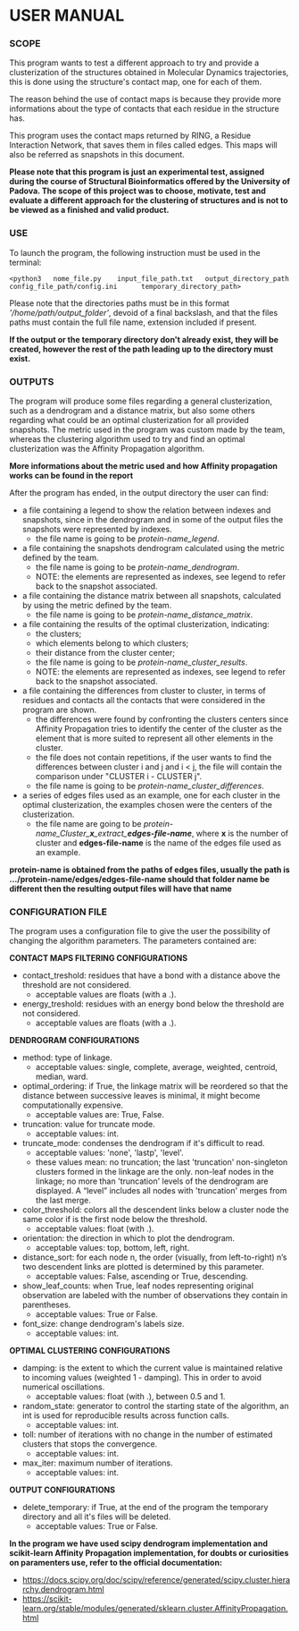 # USER MANUAL

### SCOPE

This program wants to test a different approach to try and provide a clusterization of the structures obtained in Molecular Dynamics trajectories, this is done using the structure's contact map, one for each of them.

The reason behind the use of contact maps is because they provide more informations about the type of contacts that each residue in the structure has.

This program uses the contact maps returned by RING, a Residue Interaction Network, that saves them in files called edges.
This maps will also be referred as snapshots in this document.

**Please note that this program is just an experimental test, assigned during the course of Structural Bioinformatics offered by the University of Padova.
The scope of this project was to choose, motivate, test and evaluate a different approach for the clustering of structures and is not to be viewed as a finished and valid product.**
 
### USE

To launch the program, the following instruction must be used in the terminal:

`<python3  	nome_file.py  	input_file_path.txt	  output_directory_path  	config_file_path/config.ini 	 temporary_directory_path>`

Please note that the directories paths must be in this format *'/home/path/output_folder'*, devoid of a final backslash, and that the files paths must contain the full file name, extension included if present.

**If the output or the temporary directory don't already exist, they will be created, however the rest of the path leading up to the directory must exist.**

### OUTPUTS

The program will produce some files regarding a general clusterization, such as a dendrogram and a distance matrix, but also some others regarding what could be an optimal clusterization for all provided snapshots.
The metric used in the program was custom made by the team, whereas the clustering algorithm used to try and find an optimal clusterization was the Affinity Propagation algorithm.

**More informations about the metric used and how Affinity propagation works can be found in the report**

After the program has ended, in the output directory the user can find:
* a file containing a legend to show the relation between indexes and snapshots, since in the dendrogram and in some of the output files the snapshots were represented by indexes.
  * the file name is going to be *protein-name_legend*.
* a file containing the snapshots dendrogram calculated using the metric defined by the team.
  * the file name is going to be *protein-name_dendrogram*.
  * NOTE: the elements are represented as indexes, see legend to refer back to the snapshot associated.
* a file containing the distance matrix between all snapshots, calculated by using the metric defined by the team.
  * the file name is going to be *protein-name_distance_matrix*.
* a file containing the results of the optimal clusterization, indicating:
  * the clusters;
  * which elements belong to which clusters;
  * their distance from the cluster center;
  * the file name is going to be *protein-name_cluster_results*.
  * NOTE: the elements are represented as indexes, see legend to refer back to the snapshot associated.
* a file containing the differences from cluster to cluster, in terms of residues and contacts all the contacts that were considered in the program are shown. 
  * the differences were found by confronting the clusters centers since Affinity Propagation tries to identify the center of the cluster as the element that is more suited to represent all other elements in the cluster.
  * the file does not contain repetitions, if the user wants to find the differences between cluster i and j and i < j, the file will contain the comparison under "CLUSTER i - CLUSTER j". 
  * the file name is going to be *protein-name_cluster_differences*.
* a series of edges files used as an example, one for each cluster in the optimal clusterization, the examples chosen were the centers of the clusterization.
  * the file name are going to be *protein-name_Cluster_**x**\_extract_**edges-file-name***, where **x** is the number of cluster and **edges-file-name** is the name of the edges file used as an example.

**protein-name is obtained from the paths of edges files, usually the path is .../protein-name/edges/edges-file-name should that folder name be different then the resulting output files will have that name**

### CONFIGURATION FILE
The program uses a configuration file to give the user the possibility of changing the algorithm parameters.
The parameters contained are:

**CONTACT MAPS FILTERING CONFIGURATIONS**

* contact_treshold: residues that have a bond with a distance above the threshold are not considered.
  * acceptable values are floats (with a .).
* energy_treshold: residues with an energy bond below the threshold are not considered.
  * acceptable values are floats (with a .).

**DENDROGRAM CONFIGURATIONS**

* method: type of linkage.
  * acceptable values: single, complete, average, weighted, centroid, median, ward.
* optimal_ordering: if True, the linkage matrix will be reordered so that the distance between successive leaves is minimal, it might become computationally expensive.
  * acceptable values are: True, False.
* truncation: value for truncate mode.
  * acceptable values: int.
* truncate_mode: condenses the dendrogram if it's difficult to read.
  * acceptable values: 'none', 'lastp', 'level'.
  * these values mean: no truncation; the last 'truncation' non-singleton clusters formed in the linkage are the only.
 non-leaf nodes in the linkage; no more than 'truncation' levels of the dendrogram are displayed. A “level” includes all nodes with 'truncation' merges from the last merge.
* color_threshold: colors all the descendent links below a cluster node the same color if is the first node below the threshold.   
  * acceptable values: float (with .).
* orientation: the direction in which to plot the dendrogram.
  * acceptable values: top, bottom, left, right.
* distance_sort: for each node n, the order (visually, from left-to-right) n’s two descendent links are plotted is determined by this parameter.
  * acceptable values: False, ascending or True, descending.
* show_leaf_counts: when True, leaf nodes representing original observation are labeled with the number of observations they contain in parentheses.
  * acceptable values: True or False.
* font_size: change dendrogram's labels size.
  * acceptable values: int.

**OPTIMAL CLUSTERING CONFIGURATIONS**

* damping: is the extent to which the current value is maintained relative to incoming values (weighted 1 - damping). This in order to avoid numerical oscillations.
  * acceptable values: float (with .), between 0.5 and 1.
* random_state: generator to control the starting state of the algorithm, an int is used for reproducible results across function calls.
  * acceptable values: int.
* toll: number of iterations with no change in the number of estimated clusters that stops the convergence.
  * acceptable values: int.
* max_iter: maximum number of iterations.
  * acceptable values: int.
  
**OUTPUT CONFIGURATIONS**

* delete_temporary: if True, at the end of the program the temporary directory and all it's files will be deleted.
  * acceptable values: True or False.

**In the program we have used scipy dendrogram implementation and scikit-learn Affinity Propagation implementation, for doubts or curiosities on paramenters use, refer to the official documentation:**
- https://docs.scipy.org/doc/scipy/reference/generated/scipy.cluster.hierarchy.dendrogram.html
- https://scikit-learn.org/stable/modules/generated/sklearn.cluster.AffinityPropagation.html

